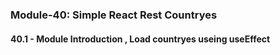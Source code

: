 ### Module-40: Simple React Rest Countryes

#### 40.1 - Module Introduction , Load countryes useing useEffect
